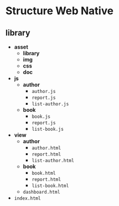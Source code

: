 # Structure Web Native

## library
- **asset**
  - **library**
  - **img**
  - **css**
  - **doc**
- **js**
  - **author**
    - `author.js`
    - `report.js`
    - `list-author.js`
  - **book**
    - `book.js`
    - `report.js`
    - `list-book.js`
- **view**
  - **author**
    - `author.html`
    - `report.html`
    - `list-author.html`
  - **book**
    - `book.html`
    - `report.html`
    - `list-book.html`
  - `dashboard.html`
- `index.html`
